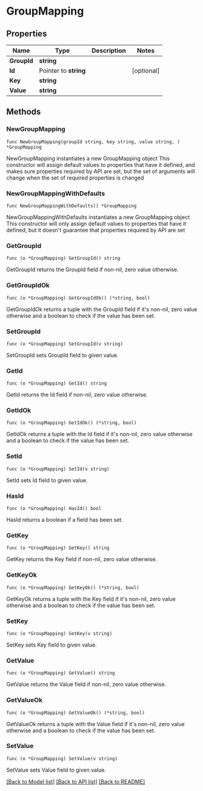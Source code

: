 # GroupMapping

## Properties

Name | Type | Description | Notes
------------ | ------------- | ------------- | -------------
**GroupId** | **string** |  | 
**Id** | Pointer to **string** |  | [optional] 
**Key** | **string** |  | 
**Value** | **string** |  | 

## Methods

### NewGroupMapping

`func NewGroupMapping(groupId string, key string, value string, ) *GroupMapping`

NewGroupMapping instantiates a new GroupMapping object
This constructor will assign default values to properties that have it defined,
and makes sure properties required by API are set, but the set of arguments
will change when the set of required properties is changed

### NewGroupMappingWithDefaults

`func NewGroupMappingWithDefaults() *GroupMapping`

NewGroupMappingWithDefaults instantiates a new GroupMapping object
This constructor will only assign default values to properties that have it defined,
but it doesn't guarantee that properties required by API are set

### GetGroupId

`func (o *GroupMapping) GetGroupId() string`

GetGroupId returns the GroupId field if non-nil, zero value otherwise.

### GetGroupIdOk

`func (o *GroupMapping) GetGroupIdOk() (*string, bool)`

GetGroupIdOk returns a tuple with the GroupId field if it's non-nil, zero value otherwise
and a boolean to check if the value has been set.

### SetGroupId

`func (o *GroupMapping) SetGroupId(v string)`

SetGroupId sets GroupId field to given value.


### GetId

`func (o *GroupMapping) GetId() string`

GetId returns the Id field if non-nil, zero value otherwise.

### GetIdOk

`func (o *GroupMapping) GetIdOk() (*string, bool)`

GetIdOk returns a tuple with the Id field if it's non-nil, zero value otherwise
and a boolean to check if the value has been set.

### SetId

`func (o *GroupMapping) SetId(v string)`

SetId sets Id field to given value.

### HasId

`func (o *GroupMapping) HasId() bool`

HasId returns a boolean if a field has been set.

### GetKey

`func (o *GroupMapping) GetKey() string`

GetKey returns the Key field if non-nil, zero value otherwise.

### GetKeyOk

`func (o *GroupMapping) GetKeyOk() (*string, bool)`

GetKeyOk returns a tuple with the Key field if it's non-nil, zero value otherwise
and a boolean to check if the value has been set.

### SetKey

`func (o *GroupMapping) SetKey(v string)`

SetKey sets Key field to given value.


### GetValue

`func (o *GroupMapping) GetValue() string`

GetValue returns the Value field if non-nil, zero value otherwise.

### GetValueOk

`func (o *GroupMapping) GetValueOk() (*string, bool)`

GetValueOk returns a tuple with the Value field if it's non-nil, zero value otherwise
and a boolean to check if the value has been set.

### SetValue

`func (o *GroupMapping) SetValue(v string)`

SetValue sets Value field to given value.



[[Back to Model list]](../README.md#documentation-for-models) [[Back to API list]](../README.md#documentation-for-api-endpoints) [[Back to README]](../README.md)


